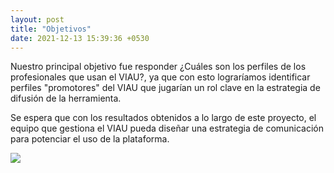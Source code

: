 ```yaml
---
layout: post
title: "Objetivos"
date: 2021-12-13 15:39:36 +0530
---
```

Nuestro principal objetivo fue responder ¿Cuáles son los perfiles de los profesionales que usan el VIAU?, ya que con esto lograríamos identificar perfiles "promotores" del VIAU que jugarían un rol clave en la estrategia de difusión de la herramienta.

Se espera que con los resultados obtenidos a lo largo de este proyecto, el equipo que gestiona el VIAU pueda diseñar una estrategia de comunicación para potenciar el uso de la plataforma.

![](http://saluddigital.ssmso.cl/wp-content/uploads/2020/03/Noticia-VIAU-RAYEN.png)
